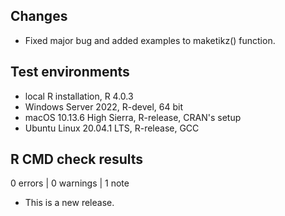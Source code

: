 ## Changes
* Fixed major bug and added examples to maketikz() function. 

## Test environments
* local R installation, R 4.0.3
* Windows Server 2022, R-devel, 64 bit
* macOS 10.13.6 High Sierra, R-release, CRAN's setup
* Ubuntu Linux 20.04.1 LTS, R-release, GCC

## R CMD check results

0 errors | 0 warnings | 1 note

* This is a new release.